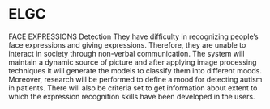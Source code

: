 # ELGC
FACE EXPRESSIONS Detection
They have difficulty in recognizing people’s face expressions and giving 
expressions. Therefore, they are unable to interact in society through non-verbal 
communication. The system will maintain a dynamic source of picture and after applying 
image processing techniques it will generate the models to classify them into different 
moods. Moreover, research will be performed to define a mood for detecting autism in 
patients. There will also be criteria set to get information about extent to which the 
expression recognition skills have been developed in the users.
